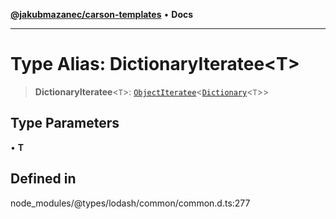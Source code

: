 [**@jakubmazanec/carson-templates**](../../../README.md) • **Docs**

---

# Type Alias: DictionaryIteratee\<T\>

> **DictionaryIteratee**\<`T`\>:
> [`ObjectIteratee`](ObjectIteratee.md)\<[`Dictionary`](../interfaces/Dictionary.md)\<`T`\>\>

## Type Parameters

• **T**

## Defined in

node_modules/@types/lodash/common/common.d.ts:277
